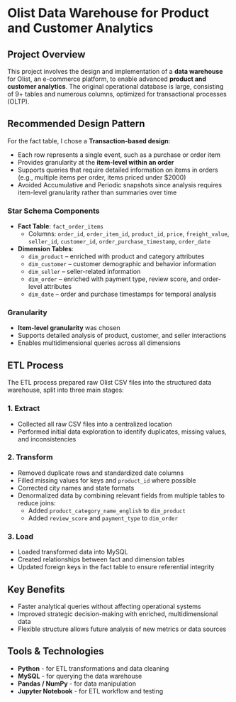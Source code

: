 # Olist Data Warehouse for Product and Customer Analytics

## Project Overview
This project involves the design and implementation of a **data warehouse** for Olist, an e-commerce platform, to enable advanced **product and customer analytics**. The original operational database is large, consisting of 9+ tables and numerous columns, optimized for transactional processes (OLTP). 


## Recommended Design Pattern
For the fact table, I chose a **Transaction-based design**:
- Each row represents a single event, such as a purchase or order item
- Provides granularity at the **item-level within an order**
- Supports queries that require detailed information on items in orders (e.g., multiple items per order, items priced under $2000)
- Avoided Accumulative and Periodic snapshots since analysis requires item-level granularity rather than summaries over time


### Star Schema Components
- **Fact Table**: `fact_order_items`
  - Columns: `order_id`, `order_item_id`, `product_id`, `price`, `freight_value`, `seller_id`, `customer_id`, `order_purchase_timestamp`, `order_date`
- **Dimension Tables**:
  - `dim_product` – enriched with product and category attributes
  - `dim_customer` – customer demographic and behavior information
  - `dim_seller` – seller-related information
  - `dim_order` – enriched with payment type, review score, and order-level attributes
  - `dim_date` – order and purchase timestamps for temporal analysis

### Granularity
- **Item-level granularity** was chosen
- Supports detailed analysis of product, customer, and seller interactions
- Enables multidimensional queries across all dimensions

## ETL Process
The ETL process prepared raw Olist CSV files into the structured data warehouse, split into three main stages:

### 1. Extract
- Collected all raw CSV files into a centralized location
- Performed initial data exploration to identify duplicates, missing values, and inconsistencies

### 2. Transform
- Removed duplicate rows and standardized date columns
- Filled missing values for keys and `product_id` where possible
- Corrected city names and state formats
- Denormalized data by combining relevant fields from multiple tables to reduce joins:
  - Added `product_category_name_english` to `dim_product`
  - Added `review_score` and `payment_type` to `dim_order`

### 3. Load
- Loaded transformed data into MySQL
- Created relationships between fact and dimension tables
- Updated foreign keys in the fact table to ensure referential integrity

## Key Benefits
- Faster analytical queries without affecting operational systems
- Improved strategic decision-making with enriched, multidimensional data
- Flexible structure allows future analysis of new metrics or data sources

## Tools & Technologies
- **Python** - for ETL transformations and data cleaning
- **MySQL** - for querying the data warehouse
- **Pandas / NumPy** - for data manipulation
- **Jupyter Notebook** - for ETL workflow and testing
